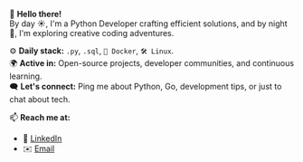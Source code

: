👾 **Hello there!**  
By day ☀️, I'm a Python Developer crafting efficient solutions, and by night 🌙, I'm exploring creative coding adventures.  

⚙️ **Daily stack:** `.py`, `.sql`, `🐳 Docker`, `🛠️ Linux`.  
🌍 **Active in:** Open-source projects, developer communities, and continuous learning.  
🗨️ **Let's connect:** Ping me about Python, Go, development tips, or just to chat about tech.  

📫 **Reach me at:**  
- 💼 [LinkedIn](https://www.linkedin.com/in/mehrdadrafiei)  
- ✉️ [Email](mailto:mehrdad.rafiei.dev@gmail.com)  
